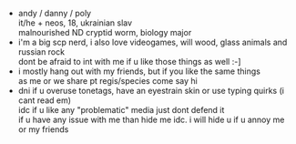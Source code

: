 - andy / danny / poly
 <br> it/he + neos, 18, ukrainian slav 
 <br> malnourished ND cryptid worm, biology major
- i'm a big scp nerd, i also love videogames, will wood, glass animals and russian rock
<br> dont be afraid to int with me if u like those things as well :-]
- i mostly hang out with my friends, but if you like the same things
<br> as me or we share pt regis/species come say hi
- dni if u overuse tonetags, have an eyestrain skin or use typing quirks (i cant read em)
<br> idc if u like any "problematic" media just dont defend it
<br> if u have any issue with me than hide me idc. i will hide u if u annoy me or my friends

